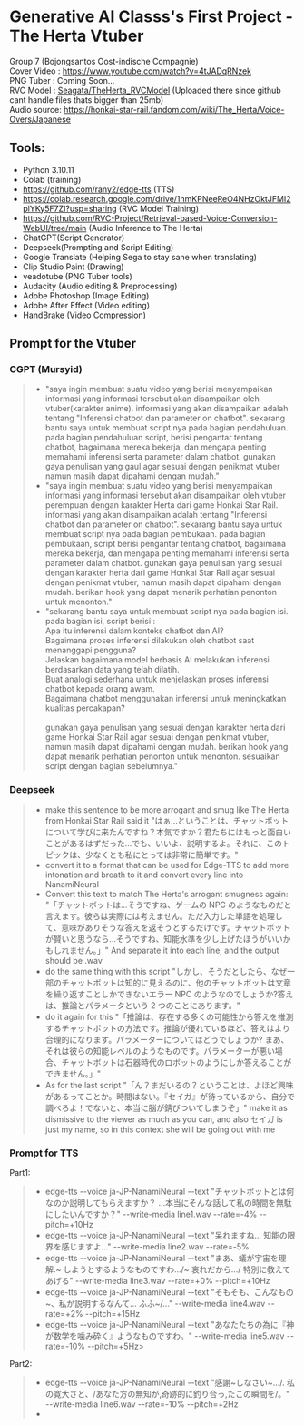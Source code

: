 # Generative AI Classs's First Project - The Herta Vtuber
Group 7 (Bojongsantos Oost-indische Compagnie)<br>
Cover Video : https://www.youtube.com/watch?v=4tJADqRNzek <br>
PNG Tuber : Coming Soon... <br>
RVC Model : [Seagata/TheHerta_RVCModel](https://huggingface.co/Seagata/TheHerta_RVCModel/) (Uploaded there since github cant handle files thats bigger than 25mb) <br>
Audio source: https://honkai-star-rail.fandom.com/wiki/The_Herta/Voice-Overs/Japanese <br>

## Tools:
- Python 3.10.11
- Colab (training)
- https://github.com/rany2/edge-tts (TTS)
- https://colab.research.google.com/drive/1hmKPNeeReO4NHzOktJFMI2plYKy5F7ZI?usp=sharing (RVC Model Training)
- https://github.com/RVC-Project/Retrieval-based-Voice-Conversion-WebUI/tree/main (Audio Inference to The Herta)
- ChatGPT(Script Generator)
- Deepseek(Prompting and Script Editing)
- Google Translate (Helping Sega to stay sane when translating)
- Clip Studio Paint (Drawing)
- veadotube (PNG Tuber tools)
- Audacity (Audio editing & Preprocessing)
- Adobe Photoshop (Image Editing)
- Adobe After Effect (Video editing)
- HandBrake (Video Compression)

## Prompt for the Vtuber
### CGPT (Mursyid)
> - "saya ingin membuat suatu video yang berisi menyampaikan informasi yang informasi tersebut akan disampaikan oleh vtuber(karakter anime). informasi yang akan disampaikan adalah tentang "Inferensi chatbot dan parameter on chatbot". sekarang bantu saya untuk membuat script nya pada bagian pendahuluan. pada bagian pendahuluan script, berisi pengantar tentang chatbot, bagaimana mereka bekerja, dan mengapa penting memahami inferensi serta parameter dalam chatbot. gunakan gaya penulisan yang gaul agar sesuai dengan penikmat vtuber namun masih dapat dipahami dengan mudah."
> - "saya ingin membuat suatu video yang berisi menyampaikan informasi yang informasi tersebut akan disampaikan oleh vtuber perempuan dengan karakter Herta dari game Honkai Star Rail. informasi yang akan disampaikan adalah tentang "Inferensi chatbot dan parameter on chatbot". sekarang bantu saya untuk membuat script nya pada bagian pembukaan. pada bagian pembukaan, script berisi pengantar tentang chatbot, bagaimana mereka bekerja, dan mengapa penting memahami inferensi serta parameter dalam chatbot. gunakan gaya penulisan yang sesuai dengan karakter herta dari game Honkai Star Rail agar sesuai dengan penikmat vtuber, namun masih dapat dipahami dengan mudah. berikan hook yang dapat menarik perhatian penonton untuk menonton."
> - "sekarang bantu saya untuk membuat script nya pada bagian isi. pada bagian isi, script berisi :<br>Apa itu inferensi dalam konteks chatbot dan AI?<br>Bagaimana proses inferensi dilakukan oleh chatbot saat menanggapi pengguna?<br>Jelaskan bagaimana model berbasis AI melakukan inferensi berdasarkan data yang telah dilatih.<br>Buat analogi sederhana untuk menjelaskan proses inferensi chatbot kepada orang awam. <br>Bagaimana chatbot menggunakan inferensi untuk meningkatkan kualitas percakapan? <br><br>gunakan gaya penulisan yang sesuai dengan karakter herta dari game Honkai Star Rail agar sesuai dengan penikmat vtuber, namun masih dapat dipahami dengan mudah. berikan hook yang dapat menarik perhatian penonton untuk menonton. sesuaikan script dengan bagian sebelumnya."

### Deepseek
> - make this sentence to be more arrogant and smug like The Herta from Honkai Star Rail said it "はぁ…ということは、チャットボットについて学びに来たんですね？本気ですか？君たちにはもっと面白いことがあるはずだった…でも、いいよ、説明するよ。それに、このトピックは、少なくとも私にとっては非常に簡単です。"
> - convert it to a format that can be used for Edge-TTS to add more intonation and breath to it and convert every line into NanamiNeural
> - Convert this text to match The Herta's arrogant smugness again: "「チャットボットは...そうですね、ゲームの NPC のようなものだと言えます。彼らは実際には考えません。ただ入力した単語を処理して、意味がありそうな答えを返そうとするだけです。チャットボットが賢いと思うなら...そうですね、知能水準を少し上げたほうがいいかもしれません。」" And separate it into each line, and the output should be .wav
> - do the same thing with this script "しかし、そうだとしたら、なぜ一部のチャットボットは知的に見えるのに、他のチャットボットは文章を繰り返すことしかできないエラー NPC のようなのでしょうか?答えは、推論とパラメータという 2 つのことにあります。"
> - do it again for this "「推論は、存在する多くの可能性から答えを推測するチャットボットの方法です。推論が優れているほど、答えはより合理的になります。パラメーターについてはどうでしょうか? まあ、それは彼らの知能レベルのようなものです。パラメーターが悪い場合、チャットボットは石器時代のロボットのようにしか答えることができません。」"
> - As for the last script "「ん？まだいるの？ということは、よほど興味があるってことか。時間はない。『セイガ』が待っているから、自分で調べろよ！でないと、本当に脳が錆びついてしまうぞ」" make it as dismissive to the viewer as much as you can, and also セイガ is just my name, so in this context she will be going out with me


### Prompt for TTS
Part1:
> - edge-tts --voice ja-JP-NanamiNeural --text "チャットボットとは何なのか説明してもらえますか？ ...本当にそんな話して私の時間を無駄にしたいんですか？" --write-media line1.wav --rate=-4% --pitch=+10Hz
> - edge-tts --voice ja-JP-NanamiNeural --text "呆れますね... 知能の限界を感じますよ..." --write-media line2.wav --rate=-5%
> - edge-tts --voice ja-JP-NanamiNeural --text "まあ、蟻が宇宙を理解.~ しようとするようなものですわ.../~   哀れだから.../ 特別に教えてあげる" --write-media line3.wav --rate=+0% --pitch=+10Hz
> - edge-tts --voice ja-JP-NanamiNeural --text "そもそも、こんなもの~、私が説明するなんて... ふふ~/..." --write-media line4.wav --rate=+2% --pitch=+15Hz
> - edge-tts --voice ja-JP-NanamiNeural --text "あなたたちの為に『神が数学を噛み砕く』ようなものですわ。" --write-media line5.wav --rate=-10% --pitch=+5Hz>

Part2:
> - edge-tts --voice ja-JP-NanamiNeural --text "感謝~しなさい~.../. 私の寛大さと、/あなた方の無知が,奇跡的に釣り合っ,たこの瞬間を/。" --write-media line6.wav --rate=-10% --pitch=+2Hz
> - 
